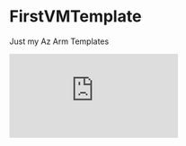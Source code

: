 # FirstVMTemplate
Just my Az Arm Templates

![Deploy to Azure](https://schema.management.azure.com/schemas/2019-04-01/deploymentTemplate.json#)